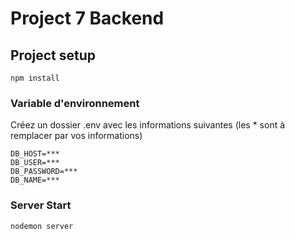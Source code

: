 # Project 7 Backend

## Project setup
```
npm install
```
### Variable d'environnement
Créez un dossier .env avec les informations suivantes (les * sont à remplacer par vos informations)
```
DB_HOST=***
DB_USER=***
DB_PASSWORD=***
DB_NAME=***
```

### Server Start 
```
nodemon server
```